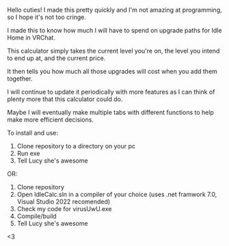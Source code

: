 Hello cuties! I made this pretty quickly and I'm not amazing at programming, so I hope it's not too cringe.

I made this to know how much I will have to spend on upgrade paths for Idle Home in VRChat.

This calculator simply takes the current level you're on, the level you intend to end up at, and the current price.

It then tells you how much all those upgrades will cost when you add them together.

I will continue to update it periodically with more features as I can think of plenty more that this calculator could do.

Maybe I will eventually make multiple tabs with different functions to help make more efficient decisions.

To install and use: 
1) Clone repository to a directory on your pc 
2) Run exe
3) Tell Lucy she's awesome

OR:
1) Clone repository
2) Open IdleCalc.sln in a compiler of your choice (uses .net framwork 7.0, Visual Studio 2022 recomended)
3) Check my code for virusUwU.exe
4) Compile/build
5) Tell Lucy she's awesome

<3
